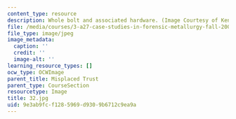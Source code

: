 ```yaml
---
content_type: resource
description: Whole bolt and associated hardware. (Image Courtesy of Kenneth C. Russell.)
file: /media/courses/3-a27-case-studies-in-forensic-metallurgy-fall-2007/9e3ab9fcf1285969d9309b6712c9ea9a_32.jpg
file_type: image/jpeg
image_metadata:
  caption: ''
  credit: ''
  image-alt: ''
learning_resource_types: []
ocw_type: OCWImage
parent_title: Misplaced Trust
parent_type: CourseSection
resourcetype: Image
title: 32.jpg
uid: 9e3ab9fc-f128-5969-d930-9b6712c9ea9a
---
```

